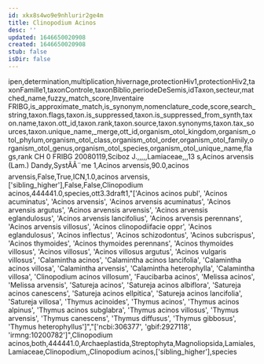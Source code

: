```yaml
---
id: xkx8s4wo9e9nhlurir2ge4m
title: Clinopodium Acinos
desc: ''
updated: 1646650020908
created: 1646650020908
stub: false
isDir: false
---
```

ipen,determination,multiplication,hivernage,protectionHiv1,protectionHiv2,taxonFamille1,taxonControle,taxonBiblio,periodeDeSemis,idTaxon,secteur,matched_name,fuzzy_match_score,Inventaire FRIBG,is_approximate_match,is_synonym,nomenclature_code,score,search_string,taxon.flags,taxon.is_suppressed,taxon.is_suppressed_from_synth,taxon.name,taxon.ott_id,taxon.rank,taxon.source,taxon.synonyms,taxon.tax_sources,taxon.unique_name,_merge,ott_id,organism_otol_kingdom,organism_otol_phylum,organism_otol_class,organism_otol_order,organism_otol_family,organism_otol_genus,organism_otol_species,organism_otol_unique_name,flags,rank
CH 0 FRIBG 20080119,Sciboz J.,,,,,Lamiaceae,,,13 s,Acinos arvensis (Lam.) Dandy,SystÃÂ¨me 1,Acinos arvensis,90.0,acinos arvensis,False,True,ICN,1.0,acinos arvensis,['sibling_higher'],False,False,Clinopodium acinos,444441.0,species,ott3.3draft1,"['Acinos acinos publ', 'Acinos acuminatus', 'Acinos arvensis', 'Acinos arvensis acuminatus', 'Acinos arvensis argutus', 'Acinos arvensis arvensis', 'Acinos arvensis eglandulosus', 'Acinos arvensis lancifolius', 'Acinos arvensis perennans', 'Acinos arvensis villosus', 'Acinos clinopodiifacie oppr', 'Acinos eglandulosus', 'Acinos inflectus', 'Acinos schizodontus', 'Acinos subcrispus', 'Acinos thymoides', 'Acinos thymoides perennans', 'Acinos thymoides villosus', 'Acinos villosus', 'Acinos villosus argutus', 'Acinos vulgaris villosus', 'Calamintha acinos', 'Calamintha acinos lancifolia', 'Calamintha acinos villosa', 'Calamintha arvensis', 'Calamintha heterophylla', 'Calamintha villosa', 'Clinopodium acinos villosum', 'Faucibarba acinos', 'Melissa acinos', 'Melissa arvensis', 'Satureja acinos', 'Satureja acinos albiflora', 'Satureja acinos canescens', 'Satureja acinos ellpitica', 'Satureja acinos lancifolia', 'Satureja villosa', 'Thymus acinoides', 'Thymus acinos', 'Thymus acinos alpinus', 'Thymus acinos subglabra', 'Thymus acinos villosus', 'Thymus arvensis', 'Thymus canescens', 'Thymus diffusus', 'Thymus gibbosus', 'Thymus heterophyllus']","['ncbi:306377', 'gbif:2927118', 'irmng:10200782']",Clinopodium acinos,both,444441.0,Archaeplastida,Streptophyta,Magnoliopsida,Lamiales,Lamiaceae,Clinopodium,,Clinopodium acinos,['sibling_higher'],species
